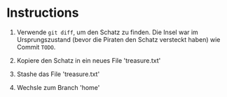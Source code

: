 # Instructions

1. Verwende <code>git diff</code>, um den Schatz zu finden. Die Insel war im Ursprungszustand (bevor die Piraten den Schatz versteckt haben) wie Commit <code>TODO</code>.

2. Kopiere den Schatz in ein neues File 'treasure.txt'
3. Stashe das File 'treasure.txt'
4. Wechsle zum Branch 'home'